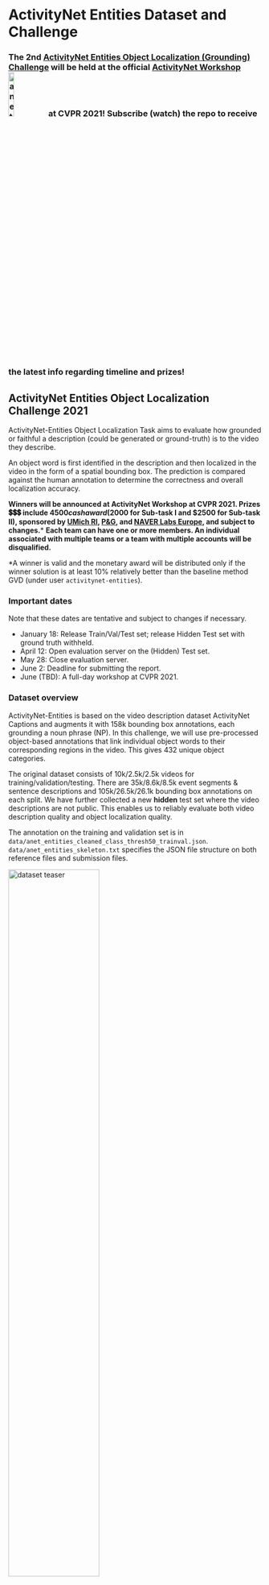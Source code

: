 # ActivityNet Entities Dataset and Challenge

### The 2nd [ActivityNet Entities Object Localization (Grounding) Challenge](http://activity-net.org/challenges/2020/tasks/guest_anet_eol.html) will be held at the official [ActivityNet Workshop](http://activity-net.org/challenges/2020/challenge.html) <img src='demo/anet_challenge_logo.png' alt="anet challenge logo" width="15%"/> at CVPR 2021! Subscribe (watch) the repo to receive the latest info regarding timeline and prizes!

## <a name="aeol"></a>ActivityNet Entities Object Localization Challenge 2021
ActivityNet-Entities Object Localization Task aims to evaluate how grounded or faithful a description (could be generated or ground-truth) is to the video they describe.

An object word is first identified in the description and then localized in the video in the form of a spatial bounding box. The prediction is compared against the human annotation to determine the correctness and overall localization accuracy.

**Winners will be announced at ActivityNet Workshop at CVPR 2021. Prizes :heavy_dollar_sign::heavy_dollar_sign::heavy_dollar_sign: include $4500 cash award ($2000 for Sub-task I and $2500 for Sub-task II), sponsored by [UMich RI](https://robotics.umich.edu/), [P&G](https://us.pg.com/), and [NAVER Labs Europe](https://europe.naverlabs.com/), and subject to changes.*** **Each team can have one or more members. An individual associated with multiple teams or a team with multiple accounts will be disqualified.**

*A winner is valid and the monetary award will be distributed only if the winner solution is at least 10% relatively better than the baseline method GVD (under user `activitynet-entities`).

### Important dates
Note that these dates are tentative and subject to changes if necessary.
- January 18: Release Train/Val/Test set; release Hidden Test set with ground truth withheld.
- April 12: Open evaluation server on the (Hidden) Test set.
- May 28: Close evaluation server.
- June 2: Deadline for submitting the report.
- June (TBD): A full-day workshop at CVPR 2021.

### Dataset overview
ActivityNet-Entities is based on the video description dataset ActivityNet Captions and augments it with 158k bounding box annotations, each grounding a noun phrase (NP). In this challenge, we will use pre-processed object-based annotations that link individual object words to their corresponding regions in the video. This gives 432 unique object categories.

The original dataset consists of 10k/2.5k/2.5k videos for training/validation/testing. There are 35k/8.6k/8.5k event segments & sentence descriptions and 105k/26.5k/26.1k bounding box annotations on each split. We have further collected a new **hidden** test set where the video descriptions are not public. This enables us to reliably evaluate both video description quality and object localization quality.

The annotation on the training and validation set is in `data/anet_entities_cleaned_class_thresh50_trainval.json`. `data/anet_entities_skeleton.txt` specifies the JSON file structure on both reference files and submission files.

<img src='demo/dataset_teaser.png' alt="dataset teaser" width="60%"/>

### Challenge overview

Depending on the availability of the video description during inference, we divide the challenge into two sub-tasks:

**Sub-task I**: Grounding on **GT** Sentences (public test set). The same data as in the ANet-Entities test set, which comes from ActivityNet Captions val set. The skeleton of the file is in `data/anet_entities_cleaned_class_thresh50_test_skeleton.json`, where we intentionally leave out the bounding box annotation for official evaluation purposes. GT sentences are provided.

**Sub-task II**: Grounding on **Generated** Sentences (**hidden** test set). GT sentences are NOT provided and hence both user sentence prediction and grounding prediction are required for evaluation. The skeleton of the file is in `data/anet_entities_cleaned_class_thresh50_hidden_test_skeleton.json`, where no video description nor bounding box is provided.

Regarding the format of the bounding box annotation, we first uniformly sample 10 frames from each event segment and sparsely locate objects from the description in only one of the frames where the object can be clearly observed.

### Pre-extracted features
Here are download links to region features on the public Train/Val/Test [splits](https://dl.fbaipublicfiles.com/ActivityNet-Entities/ActivityNet-Entities/fc6_feat_100rois.tar.gz) and the **hidden** Test [split](https://dl.fbaipublicfiles.com/ActivityNet-Entities/ActivityNet-Entities/fc6_feat_100rois_hidden_test.tar.gz). The region coordinates for all splits are [here](https://dl.fbaipublicfiles.com/ActivityNet-Entities/ActivityNet-Entities/anet_detection_vg_fc6_feat_100rois.h5).

Note that feature files are saved as individual *.npy files for legacy reasons. Consider merging them into batched *.h5 files (say 10-100) to speed up the data loading.

### Evaluation metrics
Due to the sparsity of the annotation, we request all participants to submit the localization results on all object categories appearing in the target sentence on all 10 sampled frames. Only the prediction at the same frame as the GT annotation will be assessed and compared against the human annotation to determine the correctness (>50% IoU indicates correct and otherwise incorrect). Localization accuracy is computed per object category and then averaged by the number of unique object categories.

The evaluation metric used in Sub-task I is Localization Accuracy (with 50% IoU threshold). We have benchmarked the baseline methods below (averaged over three runs).

| **Method** | **Localization Accuracy** |
|-----|-----------------------|
| [GVD](https://github.com/facebookresearch/grounded-video-description) | 43.45% |

The evaluation metrics used in Sub-task II include F1\_all, F1\_loc, F1\_all\_per\_sent, and F1\_loc\_per\_sent (all with 50% IoU threshold). We have benchmarked the baseline methods below (averaged over three runs).

| **Method** | **F1\_all\_per\_sent** | F1\_loc\_per\_sent | F1\_all | F1\_loc |
|-----|-----------------|-----------------|--------|--------|
| [GVD](https://github.com/facebookresearch/grounded-video-description) | **17.26%** | 58.57% | 7.46% | 22.88% |

(Important!) F1\_all, and F1\_loc are proposed as the official metrics in [Zhou et al. CVPR 2019](https://arxiv.org/pdf/1812.06587.pdf). In F1\_all, a region prediction is considered correct if the object word is correctly predicted and also correctly localized. In F1\_loc, we only consider correctly-predicted object words, i.e., language generation error (e.g., hallucinated objects) is ignored. However, as both metrics average accuracies over object categories, they emphasize unproportionally on description diversity, as object classes never predicted will have zero accuracy and reduce overall metric numbers. In fact, in the baseline method GVD, only about half of the object categories are predicted (that’s why we see a low F1\_all score). Hacks such as increasing accuracies on the long-tail classes will significantly improve the metric scores which is not exactly the purpose of the challenge. **We therefore adopt two additional metrics for this sub-task, F1\_all\_per\_sent  and F1\_loc\_per\_sent, where the accuracies are averaged over all the sentences.** Note that none of the four metrics are perfect, but at least give us a holistic view of the system performance. More details on evaluation metrics are in Sec. 5.1 and A.2 in [Zhou et al. CVPR 2019](https://arxiv.org/pdf/1812.06587.pdf).

**To determine the winner, we adopt the highest score on Localization Accuracy on Sub-task I and the highest score on F1\_all\_per\_sent on Sub-task II.**

A visual demonstration of F1\_all and F1\_loc is shown below. The evaluation script used in our evaluation server will be identical to `scripts/eval_grd_anet_entities.py`. Read the following [section](#eval) for more details.

<img src='demo/f1_scores.png' alt="f1 scores" width="60%"/>

### Evaluation servers
For Sub-task I - GT Captions: https://competitions.codalab.org/competitions/24336

For Sub-task II - Generated Captions: https://competitions.codalab.org/competitions/24334

Please follow the example in `data/anet_entities_skeleton.txt` to format your submission file.


## General Dataset Info
This repo hosts the dataset and evaluation scripts used in our paper [Grounded Video Description](https://arxiv.org/abs/1812.06587) (GVD). **We also released the source code of GVD in this [repo](https://github.com/facebookresearch/grounded-video-description).**

ActivityNet-Entities, is based on the video description dataset [ActivityNet Captions](https://cs.stanford.edu/people/ranjaykrishna/densevid/) and augments it with 158k bounding box annotations, each grounding a noun phrase (NP). Here we release the complete set of NP-based annotations as well as the pre-processed object-based annotations.

### Data
We have the following dataset files under the `data` directory.

- `anet_entities_skeleton.txt`: Specify the expected structure of the JSON annotation files.
- `split_ids_anet_entities.json`: Video IDs included in the training/validation/public testing/**hidden** testing splits.
- `anet_entities_cleaned_class_thresh50_trainval.json`: Pre-processed dataset file with object class and bounding box annotations. For training and validation splits only.
- `anet_entities_cleaned_class_thresh50_test_skeleton.json`: Object class annotation for the public testing split. This file is for evaluation server purpose and no bounding box annotation is given.
- `anet_entities_cleaned_class_thresh50_hidden_test_skeleton.json`: Object class annotation for the **hidden** testing split. This file is for evaluation server purpose and no description nor bounding box annotation is given.
- `anet_entities_trainval.json`: The raw dataset file with noun phrase and bounding box annotations. We only release the training and the validation splits for now.

Note: Both the raw dataset file and the pre-processed dataset file contain all the 12469 videos in our training and validation split (training + one half of the validation split as in ActivityNet Captions, which is based on [ActivityNet 1.3](http://activity-net.org/download.html)). This includes 626 videos without box annotations.

###  <a name="eval"></a>Evaluation
Under the `scripts` directory, we include:

- `eval_grd_anet_entities.py`: The evaluation script for object grounding on GT/generated captions. [PyTorch (tested on 1.1 and 1.3)](https://pytorch.org/get-started/locally/), [Stanford CoreNLP 3.9.1](https://stanfordnlp.github.io/CoreNLP/history.html) and the [Python wrapper](https://github.com/Lynten/stanford-corenlp) are required.
- `attr_prep_tag_NP.py`: The preprocessing scripts to obtain the NP/object annotation files.
- `anet_entities_np_stats.py`, `anet_entities_object_stats.py`: The scripts that print the dataset stats.

To evaluate attention/grounding output based upon GT sentences (metrics in paper: Attn., Grd.), run:
```
python scripts/eval_grd_anet_entities.py -s YOUR_SUBMISSION_FILE.JSON --eval_mode GT
```

To evaluate attention (same for grounding) output based upon generated sentences (metrics in paper: F1<sub>all</sub>, F1<sub>loc</sub>), similarly run:
```
python scripts/eval_grd_anet_entities.py -s YOUR_SUBMISSION_FILE.JSON --eval_mode gen --loc_mode $loc_mode
```
where setting `loc_mode=all` to perform evaluation on all object words while setting `loc_mode=loc` to perform evaluation only on correctly-predicted object words.

### FAQs
1. How are the 10 frames sampled from each video clip (event)?

   We divide each clip evenly into 10 segments and sample the middle frame of each segment. We have clarified this in the skeleton [file](https://github.com/facebookresearch/ActivityNet-Entities/blob/master/data/anet_entities_skeleton.txt#L13).

2. How can I sample the frames by myself and extract feature?

   First, you may want to check if the object region feature and RGB/motion frame-wise feature we [provided](https://github.com/facebookresearch/grounded-video-description#data-preparation) meet your requirement.
   If not, you can first download the ActivityNet videos using this [web crawler](https://github.com/activitynet/ActivityNet/blob/master/Crawler/fetch_activitynet_videos.sh) or contact the dataset [owners](http://activity-net.org/people.html) for help. An incorrect video encoding format would result in a wrong frame resolution and aspect ratio, and therefore a mismatch in the annotation. Hence, make sure you download the videos in the [best mp4 format](https://github.com/activitynet/ActivityNet/blob/master/Crawler/run_crosscheck.py#L32). Note that the web crawler is not appliable to the **hidden** test set as its video IDs are not YouTube IDs. Contact [Luowei](mailto:luozhou@umich.edu) for details.
   Once you have the videos, you can use `ffmpeg` to extract the frames. We provide an example command [here](https://github.com/facebookresearch/ActivityNet-Entities/issues/1#issuecomment-529065386).

### Additional resources
Ma et al. "Learning to Generate Grounded Visual Captions without Localization Supervision." arXiv 2019. [paper](https://arxiv.org/abs/1906.00283)  [code](https://github.com/chihyaoma/cyclical-visual-captioning)

### Reference
Please contact <luozhou@umich.edu> if you have any trouble running the code. Please cite the following paper if you use the dataset.
```
@inproceedings{zhou2019grounded,
  title={Grounded Video Description},
  author={Zhou, Luowei and Kalantidis, Yannis and Chen, Xinlei and Corso, Jason J and Rohrbach, Marcus},
  booktitle={CVPR},
  year={2019}
}
```

### Acknowledgement
We thank Chih-Yao Ma for his helpful discussions and contribution to the code on evaluation metrics. We also thank Elliot Klein for his contribution on the annotation collection interface.

### License
This project is licensed under the license found in the LICENSE file in the root directory of this source tree.

The noun phrases in these annotations are based on [ActivityNet Captions](https://cs.stanford.edu/people/ranjaykrishna/densevid/), which are linked to videos in [ActivityNet 1.3](http://activity-net.org/download.html) 

